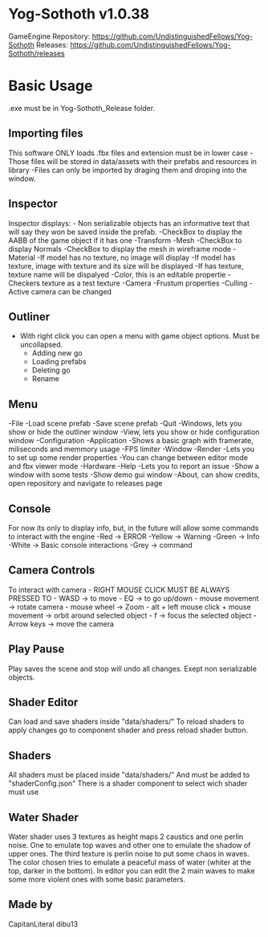 # Yog-Sothoth v1.0.38
GameEngine
Repository: https://github.com/UndistinguishedFellows/Yog-Sothoth
Releases: https://github.com/UndistinguishedFellows/Yog-Sothoth/releases

# Basic Usage

.exe must be in Yog-Sothoth_Release folder. 

## Importing files

This software ONLY loads .fbx files and extension must be in lower case
	-Those files will be stored in data/assets with their prefabs and resources in library
	-Files can only be imported by draging them and droping into the window.


## Inspector

Inspector displays:
	- Non serializable objects has an informative text that will say they won be saved inside the prefab.
	-CheckBox to display the AABB of the game object if it has one
	-Transform
	-Mesh
		-CheckBox to display Normals
		-CheckBox to display the mesh in wireframe mode
	-Material
		-If model has no texture, no image will display
		-If model has texture, image with texture and its size will be displayed
		-If has texture, texture name will be dispalyed
		-Color, this is an editable propertie
		-Checkers texture as a test texture 
	-Camera
		-Frustum properties
		-Culling
		-Active camera can be changed

## Outliner

- With right click you can open a menu with game object options. Must be uncollapsed.
	- Adding new go
	- Loading prefabs
	- Deleting go
	- Rename 

## Menu

-File
	-Load scene prefab
	-Save scene prefab
	-Quit
-Windows, lets you show or hide the outliner window
-View, lets you show or hide configuration window
	-Configuration
		-Application
			-Shows a basic graph with framerate, miliseconds and memmory usage
			-FPS limiter
		-Window
		-Render
			-Lets you to set up some render properties
			-You can change between editor mode and fbx viewer mode
		-Hardware
-Help
	-Lets you to report an issue 
	-Show a window with some tests
	-Show demo gui window
-About, can show credits, open repository and navigate to releases page

## Console

For now its only to display info, but, in the future will allow some commands to interact with the engine
-Red -> ERROR
-Yellow -> Warning
-Green -> Info
-White -> Basic console interactions
-Grey -> command

## Camera Controls

To interact with camera
	- RIGHT MOUSE CLICK MUST BE ALWAYS PRESSED TO
		- WASD -> to move
		- EQ -> to go up/down
		- mouse movement -> rotate camera
	- mouse wheel -> Zoom
	- alt + left mouse click + mouse movement -> orbit around selected object
	- f -> focus the selected object
	- Arrow keys -> move the camera

## Play Pause
Play saves the scene and stop will undo all changes. Exept non serializable objects.

## Shader Editor
Can load and save shaders inside "data/shaders/"
To reload shaders to apply changes go to component shader and press reload shader button.

## Shaders
All shaders must be placed inside "data/shaders/"
And must be added to "shaderConfig.json"
There is a shader component to select wich shader must use

## Water Shader
Water shader uses 3 textures as height maps 2 caustics and one perlin noise. One to emulate top waves and other one to emulate the shadow of upper ones. The third texture is
perlin noise to put some chaos in waves.
The color chosen tries to emulate a peaceful mass of water (whiter at the top, darker in the bottom). In editor you can edit the 2 main waves to make some more violent ones with some basic parameters.



## Made by
CapitanLiteral
dibu13

